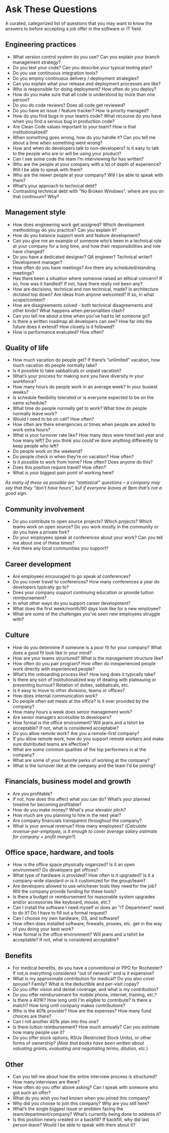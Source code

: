 # Ask These Questions
A curated, categorized list of questions that you may want to know the answers to before accepting a job offer in the software or IT field.

## Engineering practices
* What version control system do you use? Can you explain your branch management strategy?
* Do you test your code? Can you describe your typical testing plan?
* Do you use continuous integration tools?
* Do you employ continuous delivery / deployment strategies?
* Can you explain what your release and deployment processes are like?
* Who is responsible for doing deployment? How often do you deploy?
* How do you make sure that all code is understood by more than one person?
* Do you do code reviews? Does all code get reviewed?
* Do you have an issue / feature tracker? How is priority managed?
* How do you find bugs in your team’s code? What recourse do you have when you find a serious bug in production code?
* Are Clean Code values important to your team?  How is that institutionalized?
* When something goes wrong, how do you handle it? Can you tell me about a time when something went wrong?
* How and when do developers talk to non-developers? Is it easy to talk to the people who are or will be using your product?
* Can I see some code the team I’m interviewing for has written?
* Who are the people at your company with a lot of depth of experience? Will I be able to speak with them?
* Who are the newer people at your company? Will I be able to speak with them?
* What’s your approach to technical debt?
* Contrasting technical debt with "No Broken Windows", where are you on that continuum? Why?

## Management style
* How does engineering work get assigned? Which development methodology do you practice? Can you explain it?
* How do you balance support work and feature development?
* Can you give me an example of someone who’s been in a technical role at your company for a long time, and how their responsibilities and role have changed?
* Do you have a dedicated designer? QA engineer? Technical writer? Development manager?
* How often do you have meetings? Are there any scheduled/standing meetings?
* Has there been a situation where someone raised an ethical concern? If so, how was it handled? If not, have there really not been any?
* How are decisions, technical and non technical, made? Is architecture dictated top down? Are ideas from anyone welcomed? If so, in what scope/context?
* How are disagreements solved - both technical disagreements and other kinds? What happens when personalities clash?
* Can you tell me about a time when you’ve had to let someone go?
* Is there a written roadmap all developers can see? How far into the future does it extend? How closely is it followed?
* How is performance evaluated? How often?

## Quality of life
* How much vacation do people get? If there’s “unlimited” vacation, how much vacation do people normally take?
* Is it possible to take sabbaticals or unpaid vacation?
* What’s your process for making sure you have diversity in your workforce?
* How many hours do people work in an average week? In your busiest weeks?
* Is schedule flexibility tolerated or is everyone expected to be on the same schedule?
* What time do people normally get to work? What time do people normally leave work?
* Would I need to be on call? How often?
* How often are there emergencies or times when people are asked to work extra hours?
* What is your turnover rate like? How many devs were hired last year and how many left? Do you think you could’ve done anything differently to keep people who left?
* Do people work on the weekend?
* Do people check in when they’re on vacation? How often?
* Is it possible to work from home? How often? Does anyone do this?
* Does this position require travel? How often?
* What is your biggest pain point of working here?

_As many of these as possible are “statistical” questions – a company may say that they “don’t have hours”, but if everyone leaves at 9pm that’s not a good sign._

## Community involvement
* Do you contribute to open source projects? Which projects? Which teams work on open source? Do you work mostly in the community or do you have a private fork?
* Do your employees speak at conferences about your work? Can you tell me about one of these times?
* Are there any local communities you support? 

## Career development
* Are employees encouraged to go speak at conferences?
* Do you cover travel to conferences? How many conferences a year do developers typically go to?
* Does your company support continuing education or provide tuition reimbursement?
* In what other ways do you support career development?
* What does the first week/month/90 days look like for a new employee?
* What are some of the challenges you've seen new employees struggle with?

## Culture
* How do you determine if someone is a poor fit for your company? What does a good fit look like in your mind?
* How are your teams structured? What is the management structure like?
* How often do you pair program? How often do inexperienced people work directly with experienced people?
* What’s the onboarding process like? How long does it typically take?
* Is there any sort of institutionalized way of dealing with plateauing or preventing burnout? Rotation of duties, sabbaticals, etc.
* Is it easy to move to other divisions, teams or offices?
* How does internal communication work?
* Do people often eat meals at the office?  Is it ever provided by the company?
* How many hours a week does senior management work?
* Are senior managers accessible to developers?
* How formal is the office environment? Will jeans and a tshirt be acceptable? If not, what is considered acceptable?
* Do you allow remote work? Are you a remote-first company?
* If you allow remote work, how do you support remote workers and make sure distributed teams are effective?
* What are some common qualities of the top performers in <role> at the company?
* What are some of your favorite perks of working at the company?
* What is the turnover like at the company and the team I'd be joining?

## Financials, business model and growth
* Are you profitable?
* If not, how does this affect what you can do? What’s your planned timeline for becoming profitable?
* How do you make money? What's your elevator pitch?
* How much are you planning to hire in the next year?
* Are company financials transparent throughout the company?
* What is your annual revenue? How many employees? (_Calculate revenue-per-employee, is it enough to cover average salary estimate for company + profit margin?_)

## Office space, hardware, and tools
* How is the office space physically organized? Is it an open environment? Do developers get offices?
* What type of hardware is provided? How often is it upgraded? Is it a company-wide standard or is it customized for the group/team? 
* Are developers allowed to use whichever tools they need for the job? Will the company provide funding for these tools?
* Is there a budget or reimbursement for reasonable system upgrades and/or accessories like keyboard, mouse, etc.?
* Can I install the software I need myself or does an "IT Department" need to do it? Do I have to fill out a formal request?
* Can I choose my own hardware, OS, and software?
* How often does installed software, firewalls, proxies, etc. get in the way of you doing your best work?
* How formal is the office environment? Will jeans and a tshirt be acceptable? If not, what is considered acceptable?

## Benefits
* For medical benefits, do you have a conventional or PPO for Rochester? If not,is everything considered "out of network" and is it expensive?
* What is my approximate contribution for medical? Do you also cover spouse? Family? What is the deductible and per-visit copay?
* Do you offer vision and dental coverage, and what is my contribution?
* Do you offer reimbursement for mobile phone, internet, training, etc.?
* Is there a 401K? How long until I'm eligible to contribute? Is there a match? How long until company makes contributions?
* Who is the 401k provider? How are the expenses? How many fund choices are there?
* Can I roll another 401k plan into this one?
* Is there tuition reimbursement? How much annually? Can you estimate how many people use it?
* Do you offer stock options, RSUs (Restricted Stock Units), or other forms of ownership? (_Note that books have been written about valuating grants, evaluating and negotiating terms, dilution, etc._)

## Other
* Can you tell me about how the entire interview process is structured? How many interviews are there?
* How often do you offer above asking? Can I speak with someone who got such an offer?
* What do you wish you had known when you joined this company?
* Why did you choose to join this company? Why are you still here?
* What’s the single biggest issue or problem facing the team/department/company? What’s currently being done to address it?
* Is this position newly created or a backfill? If backfill, why did last person leave? Would I be able to speak with them about it?
